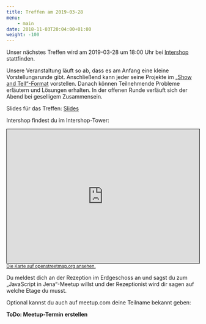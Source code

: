 ```yaml
---
title: Treffen am 2019-03-28
menu:
    - main
date: 2018-11-03T20:04:00+01:00
weight: -100
---
```


Unser nächstes Treffen wird am 2019-03-28 um 18:00 Uhr bei [Intershop](https://www.intershop.com/) stattfinden.

Unsere Veranstaltung läuft so ab, dass es am Anfang eine kleine Vorstellungsrunde gibt. Anschließend kann jeder seine Projekte im [„Show and Tell“-Format](https://en.wikipedia.org/wiki/Show_and_tell_(education)) vorstellen. Danach können Teilnehmende Probleme erläutern und Lösungen erhalten. In der offenen Runde verläuft sich der Abend bei geselligem Zusammensein.

Slides für das Treffen: <a href="/treffen/2019-03-28/slides.html">Slides</a>

Intershop findest du im Intershop-Tower:

<iframe width="100%" height="350" frameborder="0" scrolling="no" marginheight="0" marginwidth="0" src="https://www.openstreetmap.org/export/embed.html?bbox=11.582086980342865%2C50.92820560465519%2C11.585895717144014%2C50.9296662423581&amp;layer=mapnik&amp;marker=50.92893592923991%2C11.583991348743439" style="border: 1px solid black"></iframe><br/><small><a href="https://www.openstreetmap.org/?mlat=50.92894&amp;mlon=11.58399#map=19/50.92894/11.58399">Die Karte auf openstreetmap.org ansehen.</a></small>

Du meldest dich an der Rezeption im Erdgeschoss an und sagst du zum „JavaScript
in Jena“-Meetup willst und der Rezeptionist wird dir sagen auf welche Etage du
musst.

Optional kannst du auch auf meetup.com deine Teilname bekannt geben:

<strong>ToDo: Meetup-Termin erstellen</strong>
